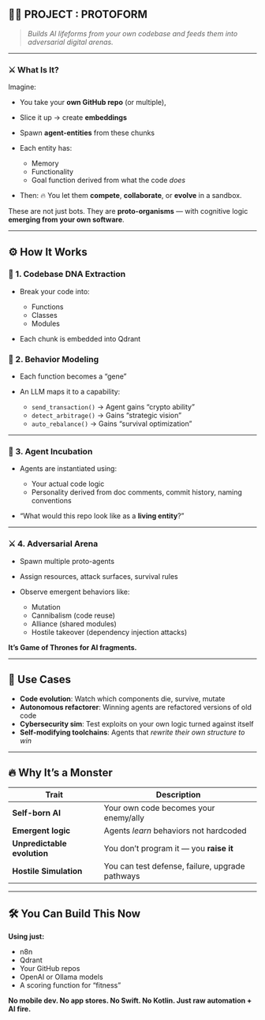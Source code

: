 ## 🧠👾 PROJECT : **PROTOFORM**

> _Builds AI lifeforms from your own codebase and feeds them into adversarial digital arenas._

---

### ⚔️ What Is It?

Imagine:

- You take your **own GitHub repo** (or multiple),
- Slice it up → create **embeddings**
- Spawn **agent-entities** from these chunks
- Each entity has:

  - Memory
  - Functionality
  - Goal function derived from what the code _does_

- Then:
  🔥 You let them **compete**, **collaborate**, or **evolve** in a sandbox.

These are not just bots.
They are **proto-organisms** — with cognitive logic **emerging from your own software**.

---

## ⚙️ How It Works

### 🧩 1. **Codebase DNA Extraction**

- Break your code into:

  - Functions
  - Classes
  - Modules

- Each chunk is embedded into Qdrant

### 🔬 2. **Behavior Modeling**

- Each function becomes a “gene”
- An LLM maps it to a capability:

  - `send_transaction()` → Agent gains “crypto ability”
  - `detect_arbitrage()` → Gains “strategic vision”
  - `auto_rebalance()` → Gains “survival optimization”

---

### 🧠 3. **Agent Incubation**

- Agents are instantiated using:

  - Your actual code logic
  - Personality derived from doc comments, commit history, naming conventions

- “What would this repo look like as a **living entity**?”

---

### ⚔️ 4. **Adversarial Arena**

- Spawn multiple proto-agents
- Assign resources, attack surfaces, survival rules
- Observe emergent behaviors like:

  - Mutation
  - Cannibalism (code reuse)
  - Alliance (shared modules)
  - Hostile takeover (dependency injection attacks)

**It’s Game of Thrones for AI fragments.**

---

## 🔮 Use Cases

- **Code evolution**: Watch which components die, survive, mutate
- **Autonomous refactorer**: Winning agents are refactored versions of old code
- **Cybersecurity sim**: Test exploits on your own logic turned against itself
- **Self-modifying toolchains**: Agents that _rewrite their own structure to win_

---

## 🔥 Why It’s a Monster

| Trait                       | Description                                     |
| --------------------------- | ----------------------------------------------- |
| **Self-born AI**            | Your own code becomes your enemy/ally           |
| **Emergent logic**          | Agents _learn_ behaviors not hardcoded          |
| **Unpredictable evolution** | You don’t program it — you **raise it**         |
| **Hostile Simulation**      | You can test defense, failure, upgrade pathways |

---

## 🛠️ You Can Build This Now

**Using just:**

- n8n
- Qdrant
- Your GitHub repos
- OpenAI or Ollama models
- A scoring function for “fitness”

**No mobile dev. No app stores. No Swift. No Kotlin. Just raw automation + AI fire.**
